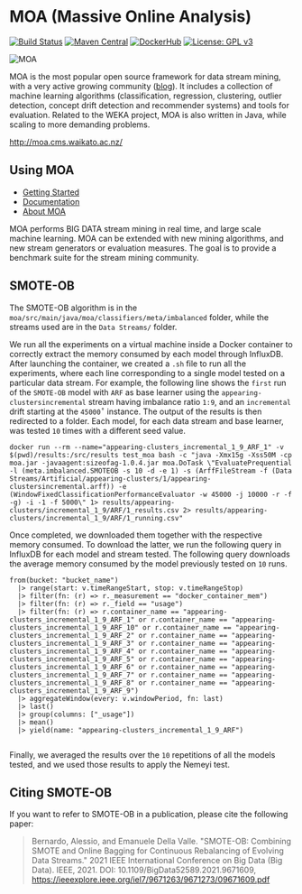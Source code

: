 # MOA (Massive Online Analysis)
[![Build Status](https://travis-ci.org/Waikato/moa.svg?branch=master)](https://travis-ci.org/Waikato/moa)
[![Maven Central](https://img.shields.io/maven-central/v/nz.ac.waikato.cms.moa/moa-pom.svg)](https://mvnrepository.com/artifact/nz.ac.waikato.cms)
[![DockerHub](https://img.shields.io/badge/docker-available-blue.svg?logo=docker)](https://hub.docker.com/r/waikato/moa)
[![License: GPL v3](https://img.shields.io/badge/License-GPLv3-blue.svg)](https://www.gnu.org/licenses/gpl-3.0)

![MOA][logo]

[logo]: http://moa.cms.waikato.ac.nz/wp-content/uploads/2014/11/LogoMOA.jpg "Logo MOA"

MOA is the most popular open source framework for data stream mining, with a very active growing community ([blog](http://moa.cms.waikato.ac.nz/blog/)). It includes a collection of machine learning algorithms (classification, regression, clustering, outlier detection, concept drift detection and recommender systems) and tools for evaluation. Related to the WEKA project, MOA is also written in Java, while scaling to more demanding problems.

http://moa.cms.waikato.ac.nz/

## Using MOA

* [Getting Started](http://moa.cms.waikato.ac.nz/getting-started/)
* [Documentation](http://moa.cms.waikato.ac.nz/documentation/)
* [About MOA](http://moa.cms.waikato.ac.nz/details/)

MOA performs BIG DATA stream mining in real time, and large scale machine learning. MOA can be extended with new mining algorithms, and new stream generators or evaluation measures. The goal is to provide a benchmark suite for the stream mining community. 

## SMOTE-OB
The SMOTE-OB algorithm is in the `moa/src/main/java/moa/classifiers/meta/imbalanced` folder, while the streams used are in the `Data Streams/` folder.

We run all the experiments on a virtual machine inside a Docker container to correctly extract the memory consumed by each model through InfluxDB. After launching the container, we created a `.sh` file to run all the experiments, where each line corresponding to a single model tested on a particular data stream. For example, the following line shows the `first` run of the `SMOTE-OB` model with `ARF` as base learner using the `appearing-clustersincremental` stream having imbalance ratio `1:9`, and an `incremental` drift starting at the `45000˚` instance. The output of the results is then redirected to a folder. Each model, for each data stream and base learner, was tested `10` times with a different seed value.

`docker run --rm --name="appearing-clusters_incremental_1_9_ARF_1" -v $(pwd)/results:/src/results test_moa bash -c "java -Xmx15g -Xss50M -cp moa.jar -javaagent:sizeofag-1.0.4.jar moa.DoTask \"EvaluatePrequential -l (meta.imbalanced.SMOTEOB -s 10 -d -e 1) -s (ArffFileStream -f (Data Streams/Artificial/appearing-clusters/1/appearing-clustersincremental.arff)) -e (WindowFixedClassificationPerformanceEvaluator -w 45000 -j 10000 -r -f -g) -i -1 -f 5000\" 1> results/appearing-clusters/incremental_1_9/ARF/1_results.csv 2> results/appearing-clusters/incremental_1_9/ARF/1_running.csv"`

Once completed, we downloaded them together with the respective memory consumed. To download the latter, we run the following query in InfluxDB for each model and stream tested. The following query downloads the average memory consumed by the model previously tested on `10` runs.

```
from(bucket: "bucket_name")
  |> range(start: v.timeRangeStart, stop: v.timeRangeStop)
  |> filter(fn: (r) => r._measurement == "docker_container_mem")
  |> filter(fn: (r) => r._field == "usage")
  |> filter(fn: (r) => r.container_name == "appearing-clusters_incremental_1_9_ARF_1" or r.container_name == "appearing-clusters_incremental_1_9_ARF_10" or r.container_name == "appearing-clusters_incremental_1_9_ARF_2" or r.container_name == "appearing-clusters_incremental_1_9_ARF_3" or r.container_name == "appearing-clusters_incremental_1_9_ARF_4" or r.container_name == "appearing-clusters_incremental_1_9_ARF_5" or r.container_name == "appearing-clusters_incremental_1_9_ARF_6" or r.container_name == "appearing-clusters_incremental_1_9_ARF_7" or r.container_name == "appearing-clusters_incremental_1_9_ARF_8" or r.container_name == "appearing-clusters_incremental_1_9_ARF_9")
  |> aggregateWindow(every: v.windowPeriod, fn: last)   
  |> last()
  |> group(columns: ["_usage"])
  |> mean()
  |> yield(name: "appearing-clusters_incremental_1_9_ARF")
  
```  

Finally, we averaged the results over the `10` repetitions of all the models tested, and we used those results to apply the Nemeyi test.

## Citing SMOTE-OB
If you want to refer to SMOTE-OB in a publication, please cite the following paper:

> Bernardo, Alessio, and Emanuele Della Valle. "SMOTE-OB: Combining SMOTE and Online Bagging for Continuous Rebalancing of Evolving Data Streams." 2021 IEEE International Conference on Big Data (Big Data). IEEE, 2021. DOI: 10.1109/BigData52589.2021.9671609, https://ieeexplore.ieee.org/iel7/9671263/9671273/09671609.pdf
